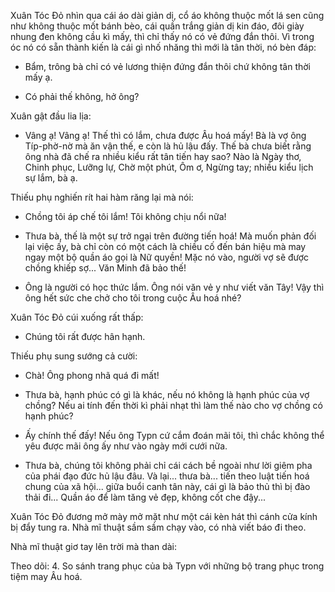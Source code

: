 Xuân Tóc Đỏ nhìn qua cái áo dài giản dị, cổ áo không thuộc mốt lá sen cũng như không thuộc mốt bánh bèo, cái quần trắng giản dị kin đáo, đôi giày nhung đen không cầu kì mấy, thì chỉ thấy nó có vẻ đứng đắn thôi. Vì trong óc nó có sẵn thành kiến là cái gì nhố nhăng thì mới là tân thời, nó bèn đáp:

- Bẩm, trông bà chỉ có vẻ lương thiện đứng đắn thôi chứ không tân thời mấy ạ.

- Có phải thế không, hở ông?

Xuân gật đầu lia lịa:

- Vâng ạ! Vâng ạ! Thế thì có lắm, chưa được Âu hoá mấy! Bà là vợ ông Típ-phờ-nờ mà ăn vận thế, e còn là hủ lậu đấy. Thế bà chưa biết rằng ông nhà đã chế ra nhiều kiểu rất tân tiến hay sao? Nào là Ngày thơ, Chinh phục, Lưỡng lự, Chờ một phút, Ôm ơ, Ngừng tay; nhiều kiểu lịch sự lắm, bà ạ.

Thiếu phụ nghiến rít hai hàm răng lại mà nói:

- Chồng tôi áp chế tôi lắm! Tôi không chịu nổi nữa!

- Thưa bà, thế là một sự trở ngại trên đường tiến hoá! Mà muốn phản đối lại việc ấy, bà chỉ còn có một cách là chiều cố đến bán hiệu mà may ngay một bộ quần áo gọi là Nữ quyền! Mặc nó vào, người vợ sẽ được chồng khiếp sợ... Văn Minh đã bảo thế!

- Ông là người có học thức lắm. Ông nói văn vẻ y như viết văn Tây! Vậy thì ông hết sức che chở cho tôi trong cuộc Âu hoá nhé?

Xuân Tóc Đỏ cúi xuống rất thấp:

- Chúng tôi rất được hân hạnh.

Thiếu phụ sung sướng cả cười:

- Chà! Ông phong nhã quá đi mất!

- Thưa bà, hạnh phúc có gì là khác, nếu nó không là hạnh phúc của vợ chồng? Nếu ai tính đến thời kì phải nhạt thì làm thế nào cho vợ chồng có hạnh phúc?

- Ấy chính thế đấy! Nếu ông Typn cứ cắm đoán mãi tôi, thì chắc không thể yêu được mãi ông ấy như vào ngày mới cưới nữa.

- Thưa bà, chúng tôi không phải chỉ cái cách bề ngoài như lời giêm pha của phái đạo đức hủ lậu đâu. Và lại... thưa bà... tiến theo luật tiến hoá chung của xã hội... giữa buổi canh tân này, cái gì là bảo thủ thì bị đào thải đi... Quần áo để làm tăng vẻ đẹp, không cốt che đậy...

Xuân Tóc Đỏ đương mở mày mở mặt như một cái kèn hát thì cánh cửa kính bị đẩy tung ra. Nhà mĩ thuật sầm sầm chạy vào, có nhà viết báo đi theo.

Nhà mĩ thuật giơ tay lên trời mà than dài:

Theo dõi:
4. So sánh trang phục của bà Typn với những bộ trang phục trong tiệm may Âu hoá.